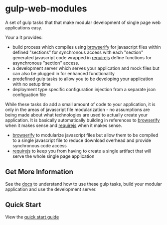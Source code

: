 gulp-web-modules
================

A set of gulp tasks that that make modular development of single page  web applications easy.

Your a
  It provides:
* build process which compiles using [browserify](http://browserify.org/) for javascript files within defined "sections" for synchronous access with each "section" generated javascript code wrapped in [requirejs](http://requirejs.org/) define functions for asynchronous "section" access.
* a development server which serves your application and mock files but can also be plugged in for enhanced functionality
* predefined gulp tasks to allow you to be developing your application with no setup time
* deployment type specific configuration injection from a separate json configuation file

While these tasks do add a small amount of code to your application, it is only in the areas of javascript file modularization - no assumptions are being made about what technologies are used to actually create your application.  It is basically automatically building in references to [browserify](http://browserify.org/) when it makes sense and [requirejs](http://requirejs.org/) when it makes sense.
* [browserify](http://browserify.org/) to modularize javascript files but allow them to be compiled to a single javascript file to reduce download overhead and provide synchronous code access
* [requirejs](http://requirejs.org/) to keep you from having to create a single artifact that will serve the whole single page application

Get More Information
------------
See the [docs](./docs/index.md) to understand how to use these gulp tasks, build your modular application and use the development server.

Quick Start
------------
View the [quick start guide](https://github.com/jhudson8/gulp-web-modules/blob/master/quickstart-template/README.md)